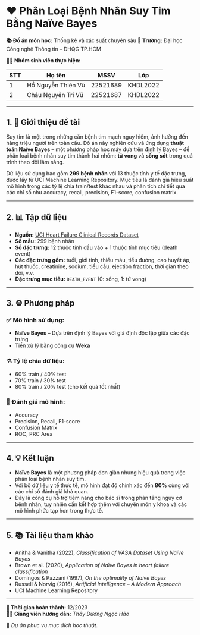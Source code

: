 # ❤️ Phân Loại Bệnh Nhân Suy Tim Bằng Naïve Bayes

**📚 Đồ án môn học:** Thống kê và xác suất chuyên sâu
**🏫 Trường:** Đại học Công nghệ Thông tin – ĐHQG TP.HCM

**👨‍💻 Nhóm sinh viên thực hiện:**

| STT | Họ tên                | MSSV      | Lớp      |
|-----|-----------------------|-----------|----------|
| 1   | Hồ Nguyễn Thiên Vũ    | 22521689  | KHDL2022 |
| 2   | Châu Nguyễn Tri Vũ    | 22521687  | KHDL2022 |

---

## 1. 🧾 Giới thiệu đề tài

Suy tim là một trong những căn bệnh tim mạch nguy hiểm, ảnh hưởng đến hàng triệu người trên toàn cầu. Đồ án này nghiên cứu và ứng dụng **thuật toán Naïve Bayes** – một phương pháp học máy dựa trên định lý Bayes – để phân loại bệnh nhân suy tim thành hai nhóm: **tử vong** và **sống sót** trong quá trình theo dõi lâm sàng.

Dữ liệu sử dụng bao gồm **299 bệnh nhân** với 13 thuộc tính y tế đặc trưng, được lấy từ UCI Machine Learning Repository. Mục tiêu là đánh giá hiệu suất mô hình trong các tỷ lệ chia train/test khác nhau và phân tích chi tiết qua các chỉ số như accuracy, recall, precision, F1-score, confusion matrix.

---

## 2. 📊 Tập dữ liệu

- **Nguồn:** [UCI Heart Failure Clinical Records Dataset](https://archive.ics.uci.edu/ml/datasets/Heart+failure+clinical+records)
- **Số mẫu:** 299 bệnh nhân
- **Số đặc trưng:** 12 thuộc tính đầu vào + 1 thuộc tính mục tiêu (death event)
- **Các đặc trưng gồm:** tuổi, giới tính, thiếu máu, tiểu đường, cao huyết áp, hút thuốc, creatinine, sodium, tiểu cầu, ejection fraction, thời gian theo dõi, v.v.
- **Đặc trưng mục tiêu:** `DEATH_EVENT` (0: sống, 1: tử vong)

---

## 3. ⚙️ Phương pháp

### ✅ Mô hình sử dụng:
- **Naïve Bayes** – Dựa trên định lý Bayes với giả định độc lập giữa các đặc trưng
- Tiền xử lý bằng công cụ **Weka**

### ⚗️ Tỷ lệ chia dữ liệu:
- 60% train / 40% test
- 70% train / 30% test
- 80% train / 20% test (cho kết quả tốt nhất)

### 🧮 Đánh giá mô hình:
- Accuracy
- Precision, Recall, F1-score
- Confusion Matrix
- ROC, PRC Area

---

## 4. 💡 Kết luận

- **Naïve Bayes** là một phương pháp đơn giản nhưng hiệu quả trong việc phân loại bệnh nhân suy tim.
- Với bộ dữ liệu y tế thực tế, mô hình đạt độ chính xác đến **80%** cùng với các chỉ số đánh giá khả quan.
- Đây là công cụ hỗ trợ tiềm năng cho bác sĩ trong phân tầng nguy cơ bệnh nhân, tuy nhiên cần kết hợp thêm với chuyên môn y khoa và các mô hình phức tạp hơn trong thực tế.

---

## 5. 📚 Tài liệu tham khảo

- Anitha & Vanitha (2022), *Classification of VASA Dataset Using Naïve Bayes*  
- Brown et al. (2020), *Application of Naïve Bayes in heart failure classification*  
- Domingos & Pazzani (1997), *On the optimality of Naive Bayes*  
- Russell & Norvig (2016), *Artificial Intelligence – A Modern Approach*  
- UCI Machine Learning Repository

---

**📅 Thời gian hoàn thành:** 12/2023  
**👨‍🏫 Giảng viên hướng dẫn:** *Thầy Dương Ngọc Hảo*

📝 *Dự án phục vụ mục đích học thuật.*
